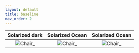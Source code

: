 ```yaml
---
layout: default
title: baseline
nav_order: 2
---
```


Solarized dark             |  Solarized Ocean          |  Solarized Ocean
:-------------------------:|:-------------------------:|:-------------------------:
![Chair_](../images/chair_luma.gif)  |  ![Chair_](../images/chair_luma.gif) |  ![Chair_](../images/chair_luma.gif)
